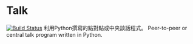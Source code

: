 # Talk
[![Build Status](https://dev.azure.com/timmy61109/PyTalk/_apis/build/status/timmy61109.PyTalk?branchName=master)](https://dev.azure.com/timmy61109/PyTalk/_build/latest?definitionId=2&branchName=master)
利用Python撰寫的點對點或中央談話程式。
Peer-to-peer or central talk program written in Python.

